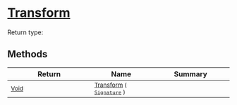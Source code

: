 # [Transform](./Scale-100663813.md)


Return type:
## Methods

| Return | Name | Summary | 
| --- | --- | --- | 
| <sub>[Void](https://docs.microsoft.com/en-us/dotnet/api/System.Void)</sub><img width=200/>| <sub>[Transform](./Scale-100663813.md) ( [`Signature`](./../../../../Signature.md) )</sub>| <sub></sub><img width=200/>| <br>


